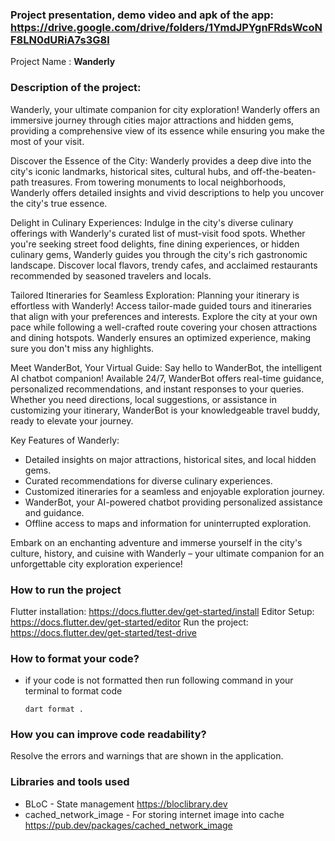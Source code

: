 ### Project presentation, demo video and apk of the app: https://drive.google.com/drive/folders/1YmdJPYgnFRdsWcoNF8LN0dURiA7s3G8l

Project Name : **Wanderly**

### Description of the project:

Wanderly, your ultimate companion for city exploration! Wanderly offers an immersive journey through cities major attractions and hidden gems, providing a comprehensive view of its essence while ensuring you make the most of your visit.

Discover the Essence of the City:
Wanderly provides a deep dive into the city's iconic landmarks, historical sites, cultural hubs, and off-the-beaten-path treasures. From towering monuments to local neighborhoods, Wanderly offers detailed insights and vivid descriptions to help you uncover the city's true essence.

Delight in Culinary Experiences:
Indulge in the city's diverse culinary offerings with Wanderly's curated list of must-visit food spots. Whether you're seeking street food delights, fine dining experiences, or hidden culinary gems, Wanderly guides you through the city's rich gastronomic landscape. Discover local flavors, trendy cafes, and acclaimed restaurants recommended by seasoned travelers and locals.

Tailored Itineraries for Seamless Exploration:
Planning your itinerary is effortless with Wanderly! Access tailor-made guided tours and itineraries that align with your preferences and interests. Explore the city at your own pace while following a well-crafted route covering your chosen attractions and dining hotspots. Wanderly ensures an optimized experience, making sure you don't miss any highlights.

Meet WanderBot, Your Virtual Guide:
Say hello to WanderBot, the intelligent AI chatbot companion! Available 24/7, WanderBot offers real-time guidance, personalized recommendations, and instant responses to your queries. Whether you need directions, local suggestions, or assistance in customizing your itinerary, WanderBot is your knowledgeable travel buddy, ready to elevate your journey.

Key Features of Wanderly:
- Detailed insights on major attractions, historical sites, and local hidden gems.
- Curated recommendations for diverse culinary experiences.
- Customized itineraries for a seamless and enjoyable exploration journey.
- WanderBot, your AI-powered chatbot providing personalized assistance and guidance.
- Offline access to maps and information for uninterrupted exploration.

Embark on an enchanting adventure and immerse yourself in the city's culture, history, and cuisine with Wanderly – your ultimate companion for an unforgettable city exploration experience!




### How to run the project
Flutter installation: https://docs.flutter.dev/get-started/install
Editor Setup: https://docs.flutter.dev/get-started/editor
Run the project: https://docs.flutter.dev/get-started/test-drive



### How to format your code?

- if your code is not formatted then run following command in your terminal to format code
  ```
  dart format .
  ```

### How you can improve code readability?

Resolve the errors and warnings that are shown in the application.

### Libraries and tools used

- BLoC - State management
  https://bloclibrary.dev
- cached_network_image - For storing internet image into cache
  https://pub.dev/packages/cached_network_image


